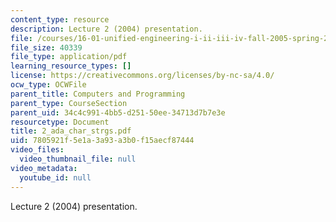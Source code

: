 ```yaml
---
content_type: resource
description: Lecture 2 (2004) presentation.
file: /courses/16-01-unified-engineering-i-ii-iii-iv-fall-2005-spring-2006/7805921f5e1a3a93a3b0f15aecf87444_2_ada_char_strgs.pdf
file_size: 40339
file_type: application/pdf
learning_resource_types: []
license: https://creativecommons.org/licenses/by-nc-sa/4.0/
ocw_type: OCWFile
parent_title: Computers and Programming
parent_type: CourseSection
parent_uid: 34c4c991-4bb5-d251-50ee-34713d7b7e3e
resourcetype: Document
title: 2_ada_char_strgs.pdf
uid: 7805921f-5e1a-3a93-a3b0-f15aecf87444
video_files:
  video_thumbnail_file: null
video_metadata:
  youtube_id: null
---
```

Lecture 2 (2004) presentation.